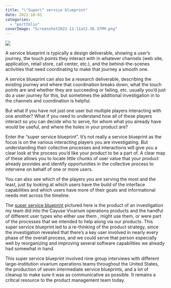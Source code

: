 ```yaml
---
title: "\"Super\" service blueprint"
date: 2022-10-01
categories: 
  - "portfolio"
coverImage: "Screenshot2022-11-11at2.56.37PM.png"
---
```


![](images/Screenshot2022-11-11at2.56.37PM-1024x497.png)

A service blueprint is typically a design deliverable, showing a user’s journey, the touch points they interact with in whatever channels (web site, application, retail store, call center, etc.), and the behind-the-scenes activities that need coordinating to make that journey a smooth one.

A service blueprint can also be a research deliverable, describing the existing journey and where that coordination breaks down, what the touch points are and whether they are succeeding or failing, etc. usually you’d just do a user journey for this, but sometimes the additional investigation in to the channels and coordination is helpful.

But what if you have not just one user but multiple players interacting with one another? What if you need to understand how all of these players interact so you can decide who to serve, for whom what you already have would be useful, and where the holes in your product are?

Enter the “super service blueprint”. It’s not really a service blueprint as the focus is on the various interacting players you are investigating. But understanding their collective processes and interactions will give you a clear look at the process you’d like your product to be a part of. A clear map of these allows you to locate little chunks of user value that your product already provides and identify opportunities in the collective process to intervene on behalf of one or more users.

You can also see which of the players you are serving the most and the least, just by looking at which users have the build of the interface capabilities and which users have more of their goals and informational needs met across the timeline.

The [super service blueprint](https://misc.jonplummer.com/portfolio/AP%20Final-Reduced.pdf) pictured here is the product of an investigation my team did into the Cayuse Vivarium operations products and the handful of different user types who either use them , might use them, or were part of the processes that we intended to help along via our products. This super service blueprint led to a re-thinking of the product strategy, since the investigation revealed that there’s a key user involved in nearly every phase of the overall process, and we could serve that person especially well by reorganizing and improving several software capabilities we already had somewhat in hand.

This super service blueprint involved nine group interviews with different large-institution vivarium operations teams throughout the United States, the production of seven intermediate service blueprints, and a lot of cleanup to make sure it was as communicative as possible. It remains a critical resource to the product management team today.
